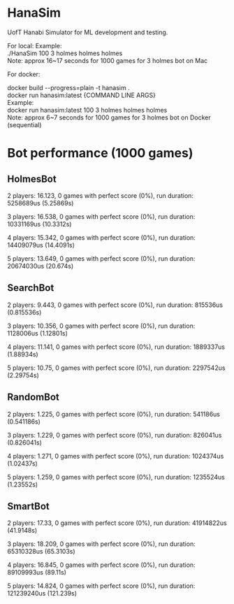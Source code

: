 # HanaSim
UofT Hanabi Simulator for ML development and testing.


For local:
Example: <br />
    ./HanaSim  100 3 holmes holmes holmes <br />
Note: approx 16~17 seconds for 1000 games for 3 holmes bot on Mac


For docker:

docker build --progress=plain -t hanasim . <br />
docker run hanasim:latest {COMMAND LINE ARGS} <br />
Example: <br />
    docker run hanasim:latest 100 3 holmes holmes holmes <br />
Note: approx 6~7 seconds for 1000 games for 3 holmes bot on Docker (sequential)


# Bot performance (1000 games)
## HolmesBot
2 players: 16.123, 0 games with perfect score (0%), run duration: 5258689us (5.25869s)

3 players: 16.538, 0 games with perfect score (0%), run duration: 10331169us (10.3312s)

4 players: 15.342, 0 games with perfect score (0%), run duration: 14409079us (14.4091s)

5 players: 13.649, 0 games with perfect score (0%), run duration: 20674030us (20.674s)
## SearchBot
2 players: 9.443, 0 games with perfect score (0%), run duration: 815536us (0.815536s)

3 players: 10.356, 0 games with perfect score (0%), run duration: 1128006us (1.12801s)

4 players: 11.141, 0 games with perfect score (0%), run duration: 1889337us (1.88934s)

5 players: 10.75, 0 games with perfect score (0%), run duration: 2297542us (2.29754s)
## RandomBot
2 players: 1.225, 0 games with perfect score (0%), run duration: 541186us (0.541186s)

3 players: 1.229, 0 games with perfect score (0%), run duration: 826041us (0.826041s)

4 players: 1.271, 0 games with perfect score (0%), run duration: 1024374us (1.02437s)

5 players: 1.259, 0 games with perfect score (0%), run duration: 1235524us (1.23552s)
## SmartBot
2 players: 17.33, 0 games with perfect score (0%), run duration: 41914822us (41.9148s)

3 players: 18.209, 0 games with perfect score (0%), run duration: 65310328us (65.3103s)

4 players: 16.845, 0 games with perfect score (0%), run duration: 89109993us (89.11s)

5 players: 14.824, 0 games with perfect score (0%), run duration: 121239240us (121.239s)

